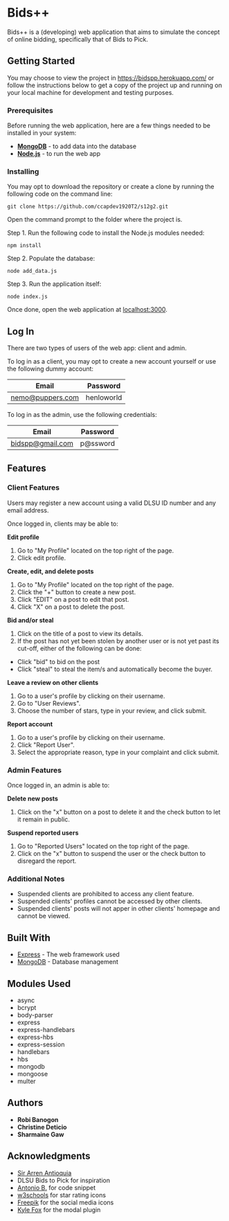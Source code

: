 # Bids++

Bids++ is a (developing) web application that aims to simulate the concept of online bidding, specifically that of Bids to Pick.

## Getting Started

You may choose to view the project in https://bidspp.herokuapp.com/ or follow the instructions below to get a copy of the project up and running on your local machine for development and testing purposes.

### Prerequisites

Before running the web application, here are a few things needed to be installed in your system:

* __[MongoDB](https://www.mongodb.com/download-center/community)__ - to add data into the database
* __[Node.js](https://nodejs.org/en/download/)__ - to run the web app

### Installing

You may opt to download the repository or create a clone by running the following code on the command line:

```
git clone https://github.com/ccapdev1920T2/s12g2.git
```

Open the command prompt to the folder where the project is.

Step 1. Run the following code to install the Node.js modules needed:

```
npm install
```

Step 2. Populate the database:

```
node add_data.js
```

Step 3. Run the application itself:

```
node index.js
```

Once done, open the web application at [localhost:3000](http://localhost:3000/).

## Log In
There are two types of users of the web app: client and admin.

To log in as a client, you may opt to create a new account yourself or use the following dummy account:

Email | Password
----- | --------
nemo@puppers.com | henloworld

To log in as the admin, use the following credentials:

Email | Password
----- | --------
bidspp@gmail.com | p@ssword

## Features

### Client Features

Users may register a new account using a valid DLSU ID number and any email address.

Once logged in, clients may be able to:

__Edit profile__
  1. Go to "My Profile" located on the top right of the page.
  2. Click edit profile.

__Create, edit, and delete posts__
  1. Go to "My Profile" located on the top right of the page.
  2. Click the "+" button to create a new post.
  3. Click "EDIT" on a post to edit that post.
  4. Click "X" on a post to delete the post.

__Bid and/or steal__
  1. Click on the title of a post to view its details.
  2. If the post has not yet been stolen by another user or is not yet past its cut-off, either of the following can be done:

  * Click "bid" to bid on the post
  * Click "steal" to steal the item/s and automatically become the buyer.

__Leave a review on other clients__
  1. Go to a user's profile by clicking on their username.
  2. Go to "User Reviews".
  3. Choose the number of stars, type in your review, and click submit.

__Report account__
  1. Go to a user's profile by clicking on their username.
  2. Click "Report User".
  3. Select the appropriate reason, type in your complaint and click submit.

### Admin Features

Once logged in, an admin is able to:

__Delete new posts__
  1. Click on the "x" button on a post to delete it and the check button to let it remain in public.

__Suspend reported users__
  1. Go to "Reported Users" located on the top right of the page.
  2. Click on the "x" button to suspend the user or the check button to disregard the report.

### Additional Notes
* Suspended clients are prohibited to access any client feature.
* Suspended clients' profiles cannot be accessed by other clients.
* Suspended clients' posts will not apper in other clients' homepage and cannot be viewed.


## Built With

* [Express](https://www.mongodb.com) - The web framework used
* [MongoDB](https://maven.apache.org/) - Database management

## Modules Used
* async
* bcrypt
* body-parser
* express
* express-handlebars
* express-hbs
* express-session
* handlebars
* hbs
* mongodb
* mongoose
* multer

## Authors

* **Robi Banogon**
* **Christine Deticio**
* **Sharmaine Gaw**

## Acknowledgments

* [Sir Arren Antioquia](https://github.com/arvention)
* DLSU Bids to Pick for inspiration
* [Antonio B.](https://dev.to/abourass/how-to-solve-the-own-property-issue-in-handlebars-with-mongoose-2l7c) for code snippet
* [w3schools](https://www.w3schools.com/howto/howto_css_star_rating.asp) for star rating icons
* [Freepik](https://www.flaticon.com/authors/freepik) for the social media icons
* [Kyle Fox](https://jquerymodal.com/) for the modal plugin
